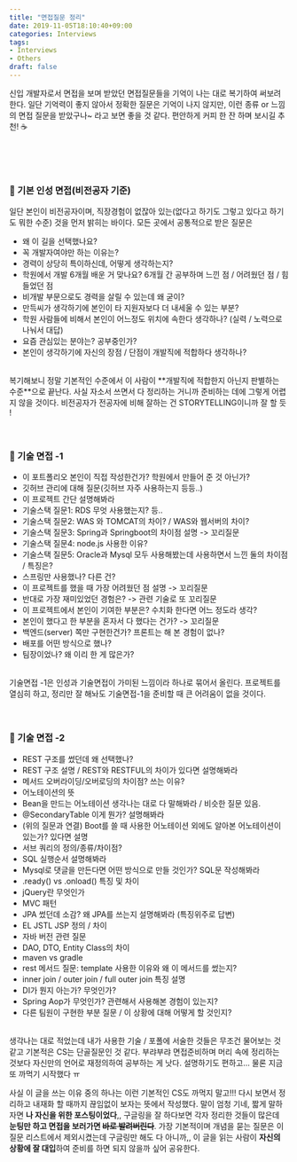 ```yaml
---
title: "면접질문 정리"
date: 2019-11-05T18:10:40+09:00
categories: Interviews
tags: 
- Interviews
- Others
draft: false
---
```



신입 개발자로서 면접을 보며 받았던 면접질문들을 기억이 나는 대로 복기하여 써보려 한다. 
일단 기억력이 좋지 않아서 정확한 질문은 기억이 나지 않지만, 이런 종류 or 느낌의 면접 질문을 받았구나~ 라고 보면 좋을 것 같다. 편안하게 커피 한 잔 하며 보시길 추천! ☕

<br><br><br>

### 🐸 기본 인성 면접(비전공자 기준)

일단 본인이 비전공자이며, 직장경험이 없잖아 있는(없다고 하기도 그렇고 있다고 하기도 뭐한 수준) 것을 먼저 밝히는 바이다. 모든 곳에서 공통적으로 받은 질문은

- 왜 이 길을 선택했나요?
- 꼭 개발자여야만 하는 이유는?
- 경력이 상당히 특이하신데, 어떻게 생각하는지?
- 학원에서 개발 6개월 배운 거 맞나요? 6개월 간 공부하며 느낀 점 / 어려웠던 점 / 힘들었던 점
- 비개발 부문으로도 경력을 살릴 수 있는데 왜 굳이?
- 만득씨가 생각하기에 본인이 타 지원자보다 더 내세울 수 있는 부분?
- 학원 사람들에 비해서 본인이 어느정도 위치에 속한다 생각하나? (실력 / 노력으로 나눠서 대답)
- 요즘 관심있는 분야는? 공부중인가?
- 본인이 생각하기에 자신의 장점 / 단점이 개발직에 적합하다 생각하나?

<br>
복기해보니 정말 기본적인 수준에서 이 사람이 **개발직에 적합한지 아닌지 판별하는 수준**으로 끝난다. 사실 자소서 쓰면서 다 정리하는 거니까 준비하는 데에 그렇게 어렵지 않을 것이다. 비전공자가 전공자에 비해 잘하는 건 STORYTELLING이니까 잘 할 듯 !
<br><br><br>

### 🔑 기술 면접 -1

- 이 포트폴리오 본인이 직접 작성한건가? 학원에서 만들어 준 것 아닌가?
- 깃허브 관리에 대해 질문(깃허브 자주 사용하는지 등등..)
- 이 프로젝트 간단 설명해봐라
- 기술스택 질문1: RDS 무엇 사용했는지? 등..
- 기술스택 질문2: WAS 와 TOMCAT의 차이? / WAS와 웹서버의 차이?
- 기술스택 질문3: Spring과 Springboot의 차이점 설명 -> 꼬리질문
- 기술스택 질문4: node.js 사용한 이유?
- 기술스택 질문5: Oracle과 Mysql 모두 사용해봤는데 사용하면서 느낀 둘의 차이점 / 특징은?
- 스프링만 사용했나? 다른 건?
- 이 프로젝트를 했을 때 가장 어려웠던 점 설명 -> 꼬리질문
- 반대로 가장 재미있었던 경험은? -> 관련 기술로 또 꼬리질문
- 이 프로젝트에서 본인이 기여한 부분은? 수치화 한다면 어느 정도라 생각?
- 본인이 했다고 한 부분을 혼자서 다 했다는 건가? -> 꼬리질문 
- 백엔드(server) 쪽만 구현한건가? 프론트는 해 본 경험이 없나?
- 배포를 어떤 방식으로 했나?
- 팀장이었나? 왜 이리 한 게 많은가?

<br>
기술면접 -1은 인성과 기술면접이 가미된 느낌이라 하나로 묶어서 올린다. 프로젝트를 열심히 하고, 정리만 잘 해놔도 기술면접-1을 준비할 때 큰 어려움이 없을 것이다.
<br><br><br>

### 🔑 기술 면접 -2

- REST 구조를 썼던데 왜 선택했나? 
- REST 구조 설명 / REST와 RESTFUL의 차이가 있다면 설명해봐라
- 메서드 오버라이딩/오버로딩의 차이점? 쓰는 이유? 
- 어노테이션의 뜻
- Bean을 만드는 어노테이션 생각나는 대로 다 말해봐라 / 비슷한 질문 있음.
- @SecondaryTable 이게 뭔가? 설명해봐라
- (위의 질문과 연결) Boot를 쓸 때 사용한 어노테이션 외에도 알아본 어노테이션이 있는가? 있다면 설명
- 서브 쿼리의 정의/종류/차이점?
- SQL 실행순서 설명해봐라
- Mysql로 댓글을 만든다면 어떤 방식으로 만들 것인가? SQL문 작성해봐라
- .ready() vs .onload() 특징 및 차이
- jQuery란 무엇인가
- MVC 패턴
- JPA 썼던데 소감? 왜 JPA를 쓰는지 설명해봐라 (특징위주로 답변)
- EL JSTL JSP 정의 / 차이 
- 자바 버전 관련 질문
- DAO, DTO, Entity Class의 차이
- maven vs gradle
- rest 메서드 질문: template 사용한 이유와 왜 이 메서드를 썼는지?
- inner join / outer join / full outer join 특징 설명
- DI가 뭔지 아는가? 무엇인가?
- Spring Aop가 무엇인가? 관련해서 사용해본 경험이 있는지?
- 다른 팀원이 구현한 부분 질문 / 이 상황에 대해 어떻게 할 것인지?

<br>
생각나는 대로 적었는데 내가 사용한 기술 / 포폴에 서술한 것들은 무조건 물어보는 것 같고 기본적은 CS는 단골질문인 것 같다. 부랴부랴 면접준비하며 머리 속에 정리하는 것보다 자신만의 언어로 재정의하여 공부하는 게 낫다. 설명하기도 편하고... 물론 지금 또 까먹기 시작했다 ㅠ 

<br>

사실 이 글을 쓰는 이유 중의 하나는 이런 기본적인 CS도 까먹지 말고!!! 다시 보면서 정리하고 내재화 할 때까지 끊임없이 보자는 뜻에서 작성했다. 말이 엄청 기네, 짧게 말하자면 **나 자신을 위한 포스팅이었다**,, 구글링을 잘 하다보면 각자 정리한 것들이 많은데 **눈팅만 하고 면접을 보러가면 ~~바로 발려버린다~~**. 가장 기본적이며 개념을 묻는 질문은 이 질문 리스트에서 제외시켰는데 구글링만 해도 다 아니까,, 이 글을 읽는 사람이 **자신의 상황에 잘 대입**하여 준비를 하면 되지 않을까 싶어 공유한다.

<br><br>